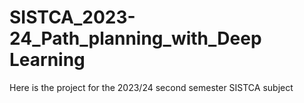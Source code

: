 # SISTCA_2023-24_Path_planning_with_Deep Learning
 Here is the project for the 2023/24 second semester SISTCA subject
